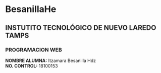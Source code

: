 # BesanillaHe

## **INSTUTITO TECNOLÓGICO DE NUEVO LAREDO TAMPS**  
### **PROGRAMACION WEB**  
**NOMBRE ALUMNA:** Itzamara Besanilla Hdz    
**NO. CONTROL:** 18100153  
